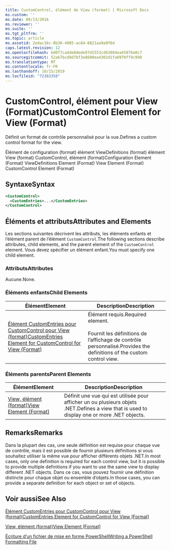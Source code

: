 ```yaml
---
title: CustomControl, élément de View (format) | Microsoft Docs
ms.custom: ''
ms.date: 09/13/2016
ms.reviewer: ''
ms.suite: ''
ms.tgt_pltfrm: ''
ms.topic: article
ms.assetid: 2edac16c-0b30-4985-ac84-0821aa9a9f6d
caps.latest.revision: 12
ms.openlocfilehash: bd0f7ca4de8dede97d1553cd62884ea45876e0c7
ms.sourcegitcommit: 52a67bcd9d7bf3e8600ea4302d1fa8970ff9c998
ms.translationtype: MT
ms.contentlocale: fr-FR
ms.lasthandoff: 10/15/2019
ms.locfileid: "72363358"
---
```

# <a name="customcontrol-element-for-view-format"></a><span data-ttu-id="ac93e-102">CustomControl, élément pour View (Format)</span><span class="sxs-lookup"><span data-stu-id="ac93e-102">CustomControl Element for View (Format)</span></span>

<span data-ttu-id="ac93e-103">Définit un format de contrôle personnalisé pour la vue.</span><span class="sxs-lookup"><span data-stu-id="ac93e-103">Defines a custom control format for the view.</span></span>

<span data-ttu-id="ac93e-104">Élément de configuration (format) élément ViewDefinitions (format) élément View (format) CustomControl, élément (format)</span><span class="sxs-lookup"><span data-stu-id="ac93e-104">Configuration Element (Format) ViewDefinitions Element (Format) View Element (Format) CustomControl Element (Format)</span></span>

## <a name="syntax"></a><span data-ttu-id="ac93e-105">Syntaxe</span><span class="sxs-lookup"><span data-stu-id="ac93e-105">Syntax</span></span>

```xml
<CustomControl>
  <CustomEntries>...</CustomEntries>
</CustomControl>
```

## <a name="attributes-and-elements"></a><span data-ttu-id="ac93e-106">Éléments et attributs</span><span class="sxs-lookup"><span data-stu-id="ac93e-106">Attributes and Elements</span></span>

<span data-ttu-id="ac93e-107">Les sections suivantes décrivent les attributs, les éléments enfants et l’élément parent de l’élément `CustomControl`.</span><span class="sxs-lookup"><span data-stu-id="ac93e-107">The following sections describe attributes, child elements, and the parent element of the `CustomControl` element.</span></span> <span data-ttu-id="ac93e-108">Vous devez spécifier un élément enfant.</span><span class="sxs-lookup"><span data-stu-id="ac93e-108">You must specify one child element.</span></span>

### <a name="attributes"></a><span data-ttu-id="ac93e-109">Attributs</span><span class="sxs-lookup"><span data-stu-id="ac93e-109">Attributes</span></span>

<span data-ttu-id="ac93e-110">Aucune.</span><span class="sxs-lookup"><span data-stu-id="ac93e-110">None.</span></span>

### <a name="child-elements"></a><span data-ttu-id="ac93e-111">Éléments enfants</span><span class="sxs-lookup"><span data-stu-id="ac93e-111">Child Elements</span></span>

|<span data-ttu-id="ac93e-112">Élément</span><span class="sxs-lookup"><span data-stu-id="ac93e-112">Element</span></span>|<span data-ttu-id="ac93e-113">Description</span><span class="sxs-lookup"><span data-stu-id="ac93e-113">Description</span></span>|
|-------------|-----------------|
|[<span data-ttu-id="ac93e-114">Élément CustomEntries pour CustomControl pour View (format)</span><span class="sxs-lookup"><span data-stu-id="ac93e-114">CustomEntries Element for CustomControl for View (Format)</span></span>](./customentries-element-for-customcontrol-for-view-format.md)|<span data-ttu-id="ac93e-115">Élément requis.</span><span class="sxs-lookup"><span data-stu-id="ac93e-115">Required element.</span></span><br /><br /> <span data-ttu-id="ac93e-116">Fournit les définitions de l’affichage de contrôle personnalisé.</span><span class="sxs-lookup"><span data-stu-id="ac93e-116">Provides the definitions of the custom control view.</span></span>|

### <a name="parent-elements"></a><span data-ttu-id="ac93e-117">Éléments parents</span><span class="sxs-lookup"><span data-stu-id="ac93e-117">Parent Elements</span></span>

|<span data-ttu-id="ac93e-118">Élément</span><span class="sxs-lookup"><span data-stu-id="ac93e-118">Element</span></span>|<span data-ttu-id="ac93e-119">Description</span><span class="sxs-lookup"><span data-stu-id="ac93e-119">Description</span></span>|
|-------------|-----------------|
|[<span data-ttu-id="ac93e-120">View, élément (format)</span><span class="sxs-lookup"><span data-stu-id="ac93e-120">View Element (Format)</span></span>](./view-element-format.md)|<span data-ttu-id="ac93e-121">Définit une vue qui est utilisée pour afficher un ou plusieurs objets .NET.</span><span class="sxs-lookup"><span data-stu-id="ac93e-121">Defines a view that is used to display one or more .NET objects.</span></span>|

## <a name="remarks"></a><span data-ttu-id="ac93e-122">Remarks</span><span class="sxs-lookup"><span data-stu-id="ac93e-122">Remarks</span></span>

<span data-ttu-id="ac93e-123">Dans la plupart des cas, une seule définition est requise pour chaque vue de contrôle, mais il est possible de fournir plusieurs définitions si vous souhaitez utiliser la même vue pour afficher différents objets .NET.</span><span class="sxs-lookup"><span data-stu-id="ac93e-123">In most cases, only one definition is required for each control view, but it is possible to provide multiple definitions if you want to use the same view to display different .NET objects.</span></span> <span data-ttu-id="ac93e-124">Dans ce cas, vous pouvez fournir une définition distincte pour chaque objet ou ensemble d’objets.</span><span class="sxs-lookup"><span data-stu-id="ac93e-124">In those cases, you can provide a separate definition for each object or set of objects.</span></span>

## <a name="see-also"></a><span data-ttu-id="ac93e-125">Voir aussi</span><span class="sxs-lookup"><span data-stu-id="ac93e-125">See Also</span></span>

[<span data-ttu-id="ac93e-126">Élément CustomEntries pour CustomControl pour View (format)</span><span class="sxs-lookup"><span data-stu-id="ac93e-126">CustomEntries Element for CustomControl for View (Format)</span></span>](./customentries-element-for-customcontrol-for-view-format.md)

[<span data-ttu-id="ac93e-127">View, élément (format)</span><span class="sxs-lookup"><span data-stu-id="ac93e-127">View Element (Format)</span></span>](./view-element-format.md)

[<span data-ttu-id="ac93e-128">Écriture d’un fichier de mise en forme PowerShell</span><span class="sxs-lookup"><span data-stu-id="ac93e-128">Writing a PowerShell Formatting File</span></span>](./writing-a-powershell-formatting-file.md)
